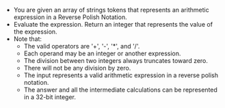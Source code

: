 - You are given an array of strings tokens that represents an arithmetic expression in a Reverse Polish Notation.
- Evaluate the expression. Return an integer that represents the value of the expression.
- Note that:
    - The valid operators are '+', '-', '*', and '/'.
    - Each operand may be an integer or another expression.
    - The division between two integers always truncates toward zero.
    - There will not be any division by zero.
    - The input represents a valid arithmetic expression in a reverse polish notation.
    - The answer and all the intermediate calculations can be represented in a 32-bit integer.
